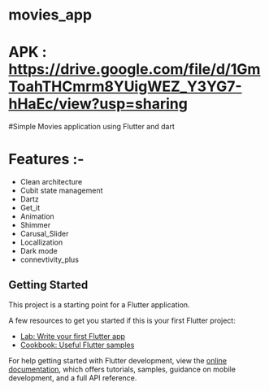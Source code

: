 # movies_app
# APK : https://drive.google.com/file/d/1GmToahTHCmrm8YUigWEZ_Y3YG7-hHaEc/view?usp=sharing
#Simple Movies application using Flutter and dart

# Features :-
- Clean architecture
- Cubit state management
- Dartz
- Get_it
- Animation
- Shimmer
- Carusal_Slider
- Locallization
- Dark mode
- connevtivity_plus

## Getting Started

This project is a starting point for a Flutter application.

A few resources to get you started if this is your first Flutter project:

- [Lab: Write your first Flutter app](https://docs.flutter.dev/get-started/codelab)
- [Cookbook: Useful Flutter samples](https://docs.flutter.dev/cookbook)

For help getting started with Flutter development, view the
[online documentation](https://docs.flutter.dev/), which offers tutorials,
samples, guidance on mobile development, and a full API reference.
